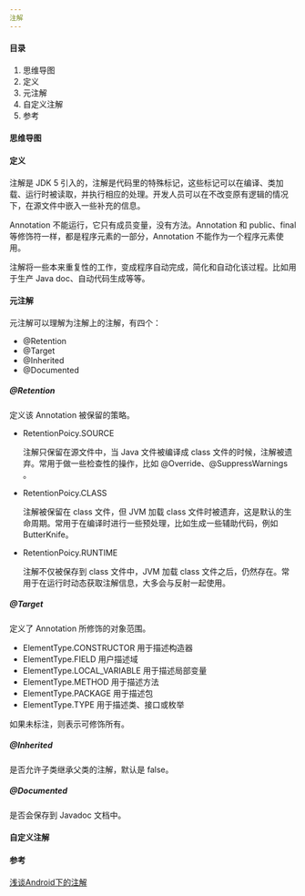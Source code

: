 ```yaml
---
注解
---
```


#### 目录

1. 思维导图
2. 定义
3. 元注解
4. 自定义注解
5. 参考

#### 思维导图

#### 定义

注解是 JDK 5 引入的，注解是代码里的特殊标记，这些标记可以在编译、类加载、运行时被读取，并执行相应的处理。开发人员可以在不改变原有逻辑的情况下，在源文件中嵌入一些补充的信息。

Annotation 不能运行，它只有成员变量，没有方法。Annotation 和 public、final 等修饰符一样，都是程序元素的一部分，Annotation 不能作为一个程序元素使用。

注解将一些本来重复性的工作，变成程序自动完成，简化和自动化该过程。比如用于生产 Java doc、自动代码生成等等。

#### 元注解

元注解可以理解为注解上的注解，有四个：

- @Retention
- @Target
- @Inherited
- @Documented

##### @Retention

定义该 Annotation 被保留的策略。

- RetentionPoicy.SOURCE

  注解只保留在源文件中，当 Java 文件被编译成 class 文件的时候，注解被遗弃。常用于做一些检查性的操作，比如 @Override、@SuppressWarnings  。

- RetentionPoicy.CLASS

  注解被保留在 class 文件，但 JVM 加载 class 文件时被遗弃，这是默认的生命周期。常用于在编译时进行一些预处理，比如生成一些辅助代码，例如 ButterKnife。

- RetentionPoicy.RUNTIME

  注解不仅被保存到 class 文件中，JVM 加载 class 文件之后，仍然存在。常用于在运行时动态获取注解信息，大多会与反射一起使用。

##### @Target

定义了 Annotation 所修饰的对象范围。

- ElementType.CONSTRUCTOR	用于描述构造器
- ElementType.FIELD    用户描述域
- ElementType.LOCAL_VARIABLE   用于描述局部变量
- ElementType.METHOD    用于描述方法
- ElementType.PACKAGE    用于描述包
- ElementType.TYPE    用于描述类、接口或枚举

如果未标注，则表示可修饰所有。

##### @Inherited

是否允许子类继承父类的注解，默认是 false。

##### @Documented

是否会保存到 Javadoc 文档中。

#### 自定义注解



#### 参考

[浅谈Android下的注解](https://juejin.im/post/5b292b736fb9a00e8c4435f7)